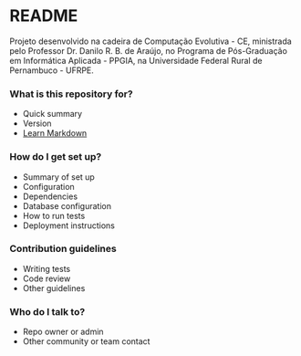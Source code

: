 # README #

Projeto desenvolvido na cadeira de Computação Evolutiva - CE, ministrada pelo Professor Dr. Danilo R. B. de Araújo, no Programa de Pós-Graduação em Informática Aplicada - PPGIA, na Universidade Federal Rural de Pernambuco - UFRPE.

### What is this repository for? ###

* Quick summary
* Version
* [Learn Markdown](https://bitbucket.org/tutorials/markdowndemo)

### How do I get set up? ###

* Summary of set up
* Configuration
* Dependencies
* Database configuration
* How to run tests
* Deployment instructions

### Contribution guidelines ###

* Writing tests
* Code review
* Other guidelines

### Who do I talk to? ###

* Repo owner or admin
* Other community or team contact
